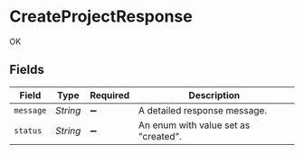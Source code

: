 # CreateProjectResponse

OK


## Fields

| Field                                | Type                                 | Required                             | Description                          |
| ------------------------------------ | ------------------------------------ | ------------------------------------ | ------------------------------------ |
| `message`                            | *String*                             | :heavy_minus_sign:                   | A detailed response message.         |
| `status`                             | *String*                             | :heavy_minus_sign:                   | An enum with value set as "created". |